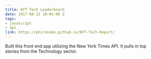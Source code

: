 ```yaml
---
title: NYT Tech Leaderboard
date: 2017-08-22 18:04:00 Z
tags:
- javascript
- api
link: https://phironaka.github.io/NYT-Tech-Report/
---
```


Built this front end app utilizing the New York Times API. It pulls in top stories from the Technology sector.